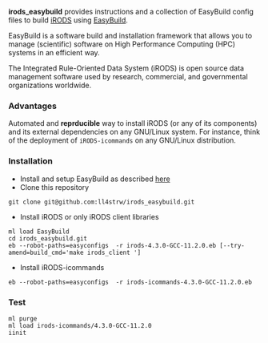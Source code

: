**irods_easybuild** provides instructions and a collection of EasyBuild
config files to build [iRODS](https://irods.org) using 
[EasyBuild](https://easybuild.io/).

EasyBuild is a software build and installation framework that allows you to manage (scientific) software on High Performance Computing (HPC) systems in an efficient way.

The Integrated Rule-Oriented Data System (iRODS) is open source data management software used by research, commercial, and governmental organizations worldwide.

### Advantages

Automated and **reprducible** way to install iRODS (or any of its components) and its external dependencies on any GNU/Linux system.
For instance, think of the deployment of `iRODS-icommands` on any GNU/Linux distribution.

### Installation

- Install and setup EasyBuild as described [here](https://docs.easybuild.io/installation/)
- Clone this repository

```
git clone git@github.com:ll4strw/irods_easybuild.git
```
- Install iRODS or only iRODS client libraries

```
ml load EasyBuild
cd irods_easybuild.git
eb --robot-paths=easyconfigs  -r irods-4.3.0-GCC-11.2.0.eb [--try-amend=build_cmd='make irods_client ']
```

- Install iRODS-icommands

```
eb --robot-paths=easyconfigs  -r irods-icommands-4.3.0-GCC-11.2.0.eb 
```

### Test

```
ml purge
ml load irods-icommands/4.3.0-GCC-11.2.0
iinit
```

